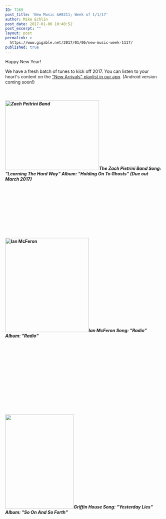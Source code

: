 ```yaml
---
ID: 7269
post_title: 'New Music &#8211; Week of 1/1/17'
author: Mike Echlin
post_date: 2017-01-06 10:40:52
post_excerpt: ""
layout: post
permalink: >
  https://www.gigable.net/2017/01/06/new-music-week-1117/
published: true
---
```

Happy New Year!

We have a fresh batch of tunes to kick off 2017. You can listen to your heart's content on the <a href="http://apple.co/2gtnpY5">"New Arrivals" playlist in our app</a>. (Android version coming soon!)

&nbsp;
<h4><em><a href="https://gigable.net/wp-content/uploads/2017/01/ZP-Band-frame.jpg"><img class="alignleft wp-image-7270 size-medium" src="https://gigable.net/wp-content/uploads/2017/01/ZP-Band-frame-300x222.jpg" alt="Zach Peitrini Band" width="300" height="222" /></a><strong>The Zach Pietrini Band</strong>
Song: "Learning The Hard Way"</em>
<em>Album: "Holding On To Ghosts" (Due out March 2017)</em></h4>
&nbsp;

&nbsp;

&nbsp;

&nbsp;

&nbsp;
<h4><a href="https://gigable.net/wp-content/uploads/2017/01/Ian-McFeron-Photo-by-Kaitlin-Banfill.jpg"><img class="alignleft wp-image-7278 size-medium" src="https://gigable.net/wp-content/uploads/2017/01/Ian-McFeron-Photo-by-Kaitlin-Banfill-267x300.jpg" alt="Ian McFeron" width="267" height="300" /></a><em><strong>Ian McFeron</strong></em>
<em>Song: "Radio"
</em><em>Album: "Radio"</em></h4>
&nbsp;

&nbsp;

&nbsp;

&nbsp;

&nbsp;

&nbsp;

&nbsp;
<h4><a href="https://gigable.net/wp-content/uploads/2017/01/Griffin_House_1-HIRES2016.jpg"><img class="alignleft wp-image-7279 size-medium" src="https://gigable.net/wp-content/uploads/2017/01/Griffin_House_1-HIRES2016-219x300.jpg" width="219" height="300" /></a><em><strong>Griffin House</strong></em>
<em>Song: "Yesterday Lies"</em>
<em>Album: "So On And So Forth"</em></h4>
&nbsp;

&nbsp;

&nbsp;

&nbsp;